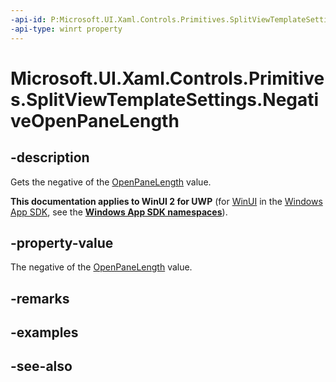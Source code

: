 ```yaml
---
-api-id: P:Microsoft.UI.Xaml.Controls.Primitives.SplitViewTemplateSettings.NegativeOpenPaneLength
-api-type: winrt property
---
```


<!-- Property syntax
public double NegativeOpenPaneLength { get; }
-->

# Microsoft.UI.Xaml.Controls.Primitives.SplitViewTemplateSettings.NegativeOpenPaneLength

## -description
Gets the negative of the [OpenPaneLength](../microsoft.ui.xaml.controls/splitview_openpanelength.md) value.

**This documentation applies to WinUI 2 for UWP** (for [WinUI](/windows/apps/winui/winui3/) in the [Windows App SDK](/windows/apps/windows-app-sdk/), see the **[Windows App SDK namespaces](/windows/windows-app-sdk/api/winrt/)**).

## -property-value
The negative of the [OpenPaneLength](../microsoft.ui.xaml.controls/splitview_openpanelength.md) value.

## -remarks

## -examples

## -see-also
